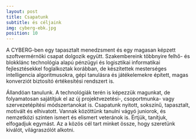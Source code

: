 ```yaml
---
layout: post
title: Csapatunk
subtitle: és céljaink
img: cyberg-ebk.jpg
position: 10
---
```


A CYBERG-ben egy tapasztalt menedzsment és  egy magasan képzett szoftvermérnöki csapat dolgozik együtt. Szakembereink többnyire felhő- és blokklánc technológia alapú pénzügyi és logisztikai informatikai fejlesztésekkel foglalkoztak korábban, de készítettek mesterséges intelligencia algoritmusokra, gépi tanulásra és játékelemekre épített, magas konverziót biztosító értékesítési rendszert is.

Állandóan tanulunk. A technológiák terén is képezzük magunkat, de folyamatosan sajátítjuk el az új projektvezetési-, csoportmunka- vagy szervezetépítési módszertanokat is. Csapatunk nyitott, sokszínű, tapasztalt, motivált és elhivatott. Vannak közöttünk tanulni vágyó juniorok, és nemzetközi szinten ismert és elismert veteránok is. Értjük, tanítjuk, elfogadjuk egymást. Az a közös cél tart minket össze, hogy szeretünk kiválót, világraszólót alkotni. 
